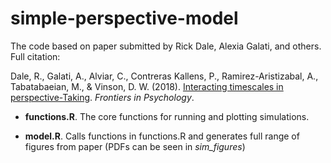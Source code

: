 # simple-perspective-model

The code based on paper submitted by Rick Dale, Alexia Galati, and others. Full citation:

Dale, R., Galati, A., Alviar, C., Contreras Kallens, P., Ramirez-Aristizabal, A., Tabatabaeian, M., & Vinson, D. W. (2018). [Interacting timescales in perspective-Taking](https://www.frontiersin.org/articles/10.3389/fpsyg.2018.01278/abstract). *Frontiers in Psychology*.

* **functions.R**. The core functions for running and plotting simulations.

* **model.R**. Calls functions in functions.R and generates full range of figures from paper (PDFs can be seen in *sim_figures*)

